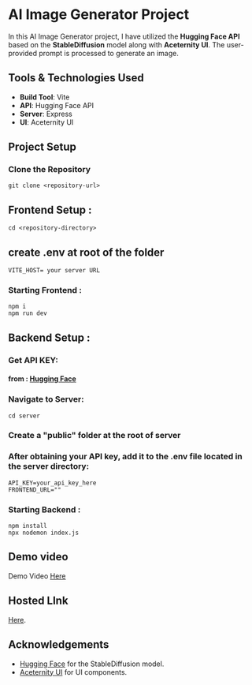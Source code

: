 # AI Image Generator Project

In this AI Image Generator project, I have utilized the **Hugging Face API** based on the **StableDiffusion** model along with **Aceternity UI**. The user-provided prompt is processed to generate an image.

## Tools & Technologies Used

- **Build Tool**: Vite
- **API**: Hugging Face API
- **Server**: Express
- **UI**: Aceternity UI

## Project Setup

### Clone the Repository

```
git clone <repository-url>
```

## Frontend Setup :

```
cd <repository-directory>
```
## create .env  at root of the folder
```
VITE_HOST= your server URL 
```

### Starting Frontend :

```
npm i
npm run dev
```

## Backend Setup :

### Get API KEY:

#### from : [Hugging Face](https://huggingface.co)

### Navigate to Server:

```
cd server
```

### Create a "public" folder at the root of server

### After obtaining your API key, add it to the .env file located in the server directory:

```
API_KEY=your_api_key_here
FRONTEND_URL=""
```

### Starting Backend :

```
npm install
npx nodemon index.js
```
## Demo video
Demo Video [Here](https://drive.google.com/file/d/15PmkjI34Wo2k6_bGK53dmWar4GSQ99WU/view?usp=drive_link)
## Hosted LInk

[Here](https://ai-image-generator-frontend-hers9ipc5-damarudhvarmas-projects.vercel.app/).


## Acknowledgements

- [Hugging Face](https://huggingface.co) for the StableDiffusion model.
- [Aceternity UI](https://www.aceternity.com) for UI components.
